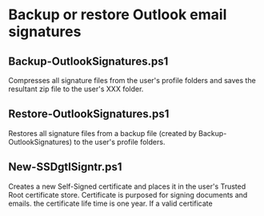 # Backup or restore Outlook email signatures

## Backup-OutlookSignatures.ps1
Compresses all signature files from the user's profile folders and saves the resultant zip file to the user's XXX folder.

## Restore-OutlookSignatures.ps1
Restores all signature files from a backup file (created by Backup-OutlookSignatures) to the user's profile folders.

## New-SSDgtlSigntr.ps1
Creates a new Self-Signed certificate and places it in the user's Trusted Root certificate store. Certificate is purposed for signing documents and emails. the certificate life time is one year. If a valid certificate 


